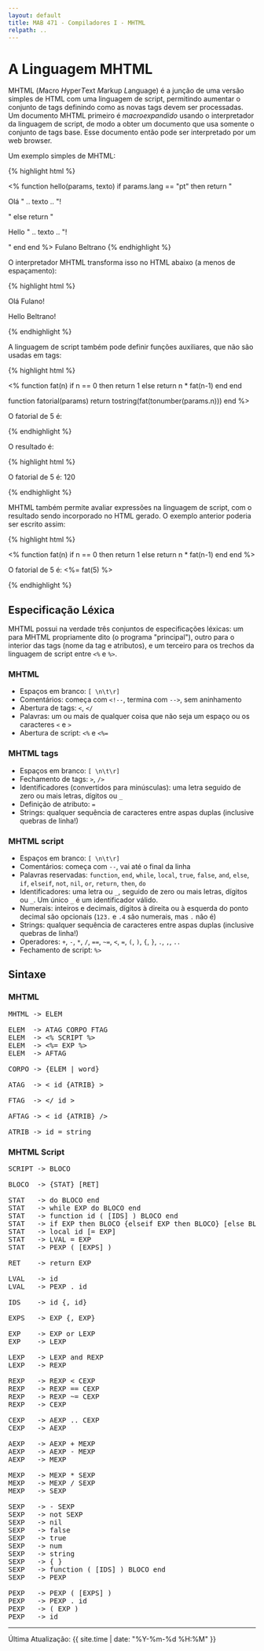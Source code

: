 ```yaml
---
layout: default
title: MAB 471 - Compiladores I - MHTML
relpath: ..
---
```


A Linguagem MHTML
=================

MHTML (*M*acro *H*yper*T*ext *M*arkup *L*anguage) é a junção de uma versão simples de HTML com
uma linguagem de script, permitindo aumentar o conjunto de tags definindo como as novas
tags devem ser processadas. Um documento MHTML primeiro é *macroexpandido* usando o interpretador
da linguagem de script, de modo a obter um documento que usa somente o conjunto de tags base.
Esse documento então pode ser interpretado por um web browser.

Um exemplo simples de MHTML:

{% highlight html %}
<html>
<body>
<%
  function hello(params, texto)
    if params.lang == "pt" then
      return "<p>Olá " .. texto .. "!</p>"
    else
      return "<p>Hello " .. texto .. "!</p>"
    end
  end
%>
<hello lang = "pt">Fulano</hello>
<hello lang = "en">Beltrano</hello>
</body>
</html>
{% endhighlight %}

O interpretador MHTML transforma isso no HTML abaixo (a menos de espaçamento):

{% highlight html %}
<html>
<body>
<p>Olá Fulano!</p>
<p>Hello Beltrano!</p>
</body>
</html>
{% endhighlight %}

A linguagem de script também pode definir funções auxiliares, que não são
usadas em tags:

{% highlight html %}
<html>
<body>
<%
  function fat(n)
    if n == 0 then
      return 1
    else
      return n * fat(n-1)
    end
  end

  function fatorial(params)
    return tostring(fat(tonumber(params.n)))
  end
%>
<p>O fatorial de 5 é: <fatorial n = "5"/></p>
</body>
</html>
{% endhighlight %}

O resultado é:

{% highlight html %}
<html>
<body>
<p>O fatorial de 5 é: 120</p>
</body>
</html>
{% endhighlight %}

MHTML também permite avaliar expressões na linguagem de script, com o resultado sendo incorporado no
HTML gerado. O exemplo anterior poderia ser escrito assim:

{% highlight html %}
<html>
<body>
<%
  function fat(n)
    if n == 0 then
      return 1
    else
      return n * fat(n-1)
    end
  end
%>
<p>O fatorial de 5 é: <%= fat(5) %></p>
</body>
</html>
{% endhighlight %}

Especificação Léxica
--------------------

MHTML possui na verdade três conjuntos de especificações léxicas: um para MHTML propriamente
dito (o programa "principal"), outro para o interior das tags (nome da tag e atributos), e um terceiro
para os trechos da linguagem de script entre `<%` e `%>`.

### MHTML

* Espaços em branco: `[ \n\t\r]`
* Comentários: começa com `<!--`, termina com `-->`, sem aninhamento
* Abertura de tags: `<`, `</`
* Palavras: um ou mais de qualquer coisa que não seja um espaço ou os caracteres `<` e `>`
* Abertura de script: `<%` e `<%=`

### MHTML tags

* Espaços em branco: `[ \n\t\r]`
* Fechamento de tags: `>`, `/>`
* Identificadores (convertidos para minúsculas): uma letra seguido de zero ou mais letras, dígitos ou `_`
* Definição de atributo: `=`
* Strings: qualquer sequência de caracteres entre aspas duplas (inclusive quebras de linha!)

### MHTML script

* Espaços em branco: `[ \n\t\r]`
* Comentários: começa com `--`, vai até o final da linha
* Palavras reservadas: `function`, `end`, `while`, `local`, `true`, `false`,
  `and`, `else`, `if`, `elseif`, `not`, `nil`, `or`, `return`, `then`, `do`
* Identificadores: uma letra ou `_`, seguido de zero ou mais letras, dígitos ou `_`. Um único `_` é um identificador válido.
* Numerais: inteiros e decimais, dígitos à direita ou à esquerda do ponto decimal são opcionais (`123.` e `.4` são numerais, mas `.` não é)
* Strings: qualquer sequência de caracteres entre aspas duplas (inclusive quebras de linha!)
* Operadores: `+`, `-`, `*`, `/`, `==`, `~=`, `<`, `=`, `(`, `)`, `{`, `}`,
  `.`, `,`, `..`
* Fechamento de script: `%>`

Sintaxe
-------

### MHTML

<pre>
MHTML -> ELEM

ELEM  -> ATAG CORPO FTAG
ELEM  -> &lt;% SCRIPT %&gt;
ELEM  -> &lt;%= EXP %&gt;
ELEM  -> AFTAG

CORPO -> {ELEM | word}

ATAG  -> &lt; id {ATRIB} &gt;

FTAG  -> &lt;/ id &gt;

AFTAG -> &lt; id {ATRIB} /&gt;

ATRIB -> id = string
</pre>

### MHTML Script

<pre>
SCRIPT -> BLOCO

BLOCO  -> {STAT} [RET]

STAT   -> do BLOCO end
STAT   -> while EXP do BLOCO end
STAT   -> function id ( [IDS] ) BLOCO end
STAT   -> if EXP then BLOCO {elseif EXP then BLOCO} [else BLOCO] end
STAT   -> local id [= EXP]
STAT   -> LVAL = EXP
STAT   -> PEXP ( [EXPS] )

RET    -> return EXP

LVAL   -> id
LVAL   -> PEXP . id

IDS    -> id {, id}

EXPS   -> EXP {, EXP}

EXP    -> EXP or LEXP
EXP    -> LEXP

LEXP   -> LEXP and REXP
LEXP   -> REXP

REXP   -> REXP &lt; CEXP
REXP   -> REXP == CEXP
REXP   -> REXP ~= CEXP
REXP   -> CEXP

CEXP   -> AEXP .. CEXP
CEXP   -> AEXP

AEXP   -> AEXP + MEXP
AEXP   -> AEXP - MEXP
AEXP   -> MEXP

MEXP   -> MEXP * SEXP
MEXP   -> MEXP / SEXP
MEXP   -> SEXP

SEXP   -> - SEXP
SEXP   -> not SEXP
SEXP   -> nil
SEXP   -> false
SEXP   -> true
SEXP   -> num
SEXP   -> string
SEXP   -> { }
SEXP   -> function ( [IDS] ) BLOCO end
SEXP   -> PEXP

PEXP   -> PEXP ( [EXPS] )
PEXP   -> PEXP . id 
PEXP   -> ( EXP )
PEXP   -> id
</pre>


* * * * *

Última Atualização: {{ site.time | date: "%Y-%m-%d %H:%M" }}
